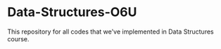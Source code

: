 # Data-Structures-O6U
 This repository for all codes that we've implemented in Data Structures course.
